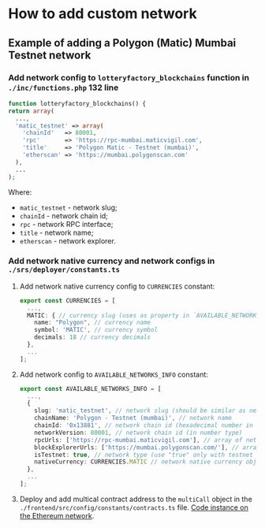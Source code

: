 # How to add custom network

## Example of adding a Polygon (Matic) Mumbai Testnet network

### Add network config to `lotteryfactory_blockchains` function in `./inc/functions.php` 132 line

```php
function lotteryfactory_blockchains() {
return array(
  ...,
  'matic_testnet' => array(
    'chainId'   => 80001,
    'rpc'       => 'https://rpc-mumbai.maticvigil.com',
    'title'     => 'Polygon Matic - Testnet (mumbai)',
    'etherscan' => 'https://mumbai.polygonscan.com'
  ),
  ...
);
```

Where:

- `matic_testnet` - network slug;
- `chainId` - network chain id;
- `rpc` -  network RPC interface;
- `title` - network name;
- `etherscan` - network explorer.

### Add network native currency and network configs in `./srs/deployer/constants.ts`

1. Add network native currency config to `CURRENCIES` constant:

    ```ts
    export const CURRENCIES = [
      ...,
      MATIC: { // currency slug (uses as property in `AVAILABLE_NETWORKS_INFO`)
        name: "Polygon", // currency name
        symbol: 'MATIC', // currency symbol
        decimals: 18 // currency decimals
      },
      ...
    ];
    ```

2. Add network config to `AVAILABLE_NETWORKS_INFO` constant:

    ```ts
    export const AVAILABLE_NETWORKS_INFO = [
      ...,
      {
        slug: 'matic_testnet', // network slug (should be similar as network slug in php config file)
        chainName: 'Polygon - Testnet (mumbai)', // network name
        chainId: '0x13881', // network chain id (hexadecimal number in string type)
        networkVersion: 80001, // network chain id (in number type)
        rpcUrls: ['https://rpc-mumbai.maticvigil.com'], // array of network RPC interfaces (you should add only 1 or more RPCs)
        blockExplorerUrls: ['https://mumbai.polygonscan.com/'], // array of network explorers (you should add 1 or more explorers)
        isTestnet: true, // network type (use "true" only with testnet networks)
        nativeCurrency: CURRENCIES.MATIC // network native currency object from 'CURRENCIES' constant
      },
      ...
    ];
    ```

3. Deploy and add multical contract address to the `multiCall` object in the `./frontend/src/config/constants/contracts.ts` file. [Code instance on the Ethereum network](https://etherscan.io/address/0x5BA1e12693Dc8F9c48aAD8770482f4739bEeD696#code).
